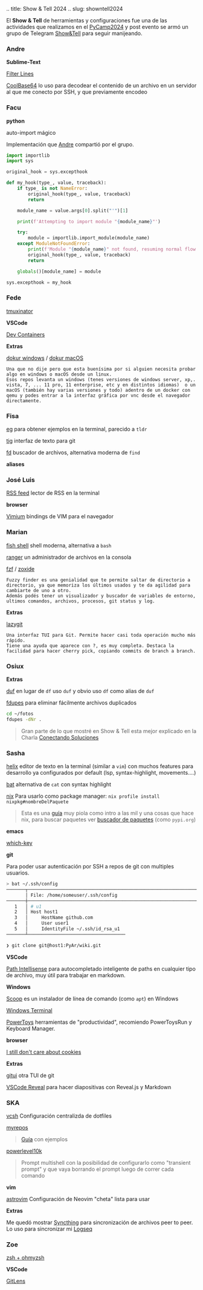 .. title: Show & Tell 2024
.. slug: showntell2024

El **Show & Tell** de herramientas y configuraciones fue una de las actividades que realizamos en el [PyCamp2024](link://post_path/PyCamp/2024) y post evento se armó un grupo de Telegram [Show&Tell](https://t.me/+cvDe4Dk5nV1kZjIx) para seguir manijeando.

### Andre

**Sublime-Text**

[Filter Lines](https://packagecontrol.io/packages/Filter%20Lines)

[CoolBase64](https://packagecontrol.io/packages/CoolBase64)  lo uso para decodear el contenido de un archivo en un servidor al que me conecto por SSH, y que previamente encodeo


### Facu

**python**

auto-import mágico 

Implementación que [Andre](#andre) compartió por el grupo.

```python
import importlib
import sys

original_hook = sys.excepthook

def my_hook(type_, value, traceback):
    if type_ is not NameError:
        original_hook(type_, value, traceback)
        return

    module_name = value.args[0].split("'")[1]

    print(f'Attempting to import module "{module_name}"')

    try:
        module = importlib.import_module(module_name)
    except ModuleNotFoundError:
        print(f'Module "{module_name}" not found, resuming normal flow')
        original_hook(type_, value, traceback)
        return

    globals()[module_name] = module

sys.excepthook = my_hook
```

### Fede

[tmuxinator](https://github.com/tmuxinator/tmuxinator)

**VSCode**

[Dev Containers](https://code.visualstudio.com/docs/devcontainers/containers)

**Extras**

[dokur windows](https://github.com/dockur/windows) / 
[dokur macOS](https://github.com/dockur/macos)

    Una que no dije pero que esta buenísima por si alguien necesita probar algo en windows o macOS desde un linux. 
    Esos repos levanta un windows (tenes versiones de windows server, xp,. vista, 7, ... 11 pro, 11 enterprise, etc y en distintos idiomas)  o un macOS (también hay varias versiones y todo) adentro de un docker con qemu y podes entrar a la interfaz gráfica por vnc desde el navegador directamente.

### Fisa

[eg](https://github.com/srsudar/eg) para obtener ejemplos en la terminal, parecido a `tldr`

[tig](https://github.com/jonas/tig) interfaz de texto para git

[fd](https://github.com/sharkdp/fd) buscador de archivos, alternativa moderna de `find` 

**aliases**


### José Luis

[RSS feed](https://newsboat.org/) lector de RSS en la terminal

**browser**

[Vimium](https://vimium.github.io/) bindings de VIM para el navegador

### Marian

[fish shell](https://fishshell.com/) shell moderna, alternativa a `bash`

[ranger](https://github.com/ranger/ranger) un administrador de archivos en la consola

[fzf](https://github.com/junegunn/fzf) / [zoxide](https://github.com/ajeetdsouza/zoxide)

    Fuzzy finder es una genialidad que te permite saltar de directorio a directorio, ya que memoriza los últimos usados y te da agilidad para cambiarte de uno a otro.
    Además podés tener un visualizador y buscador de variables de entorno, ultimos comandos, archivos, procesos, git status y log.


**Extras**

[lazygit](https://github.com/jesseduffield/lazygit)

    Una interfaz TUI para Git. Permite hacer casi toda operación mucho más rápido. 
    Tiene una ayuda que aparece con ?, es muy completa. Destaca la facilidad para hacer cherry pick, copiando commits de branch a branch.


### Osiux


**Extras**

[duf](https://github.com/muesli/duf/) en lugar de `df` uso `duf` y obvio uso `df` como alias de `duf` 

[fdupes](https://github.com/adrianlopezroche/fdupes) para eliminar fácilmente archivos duplicados

```bash
cd ~/fotos
fdupes -dNr .
```

> Gran parte de lo que mostré en Show & Tell esta mejor explicado en la Charla [Conectando Soluciones](https://osiux.com/2024-04-27-flisol-caba-2024-conectando-soluciones.html)


### Sasha

[helix](https://helix-editor.com/) editor de texto en la terminal (similar a `vim`) con muchos features para desarrollo ya configurados por default (lsp, syntax-highlight, movements....)

[bat](https://github.com/sharkdp/bat) alternativa de `cat` con syntax highlight

[nix](https://nix.dev/install-nix) Para usarlo como package manager: `nix profile install nixpkg#nombreDelPaquete`

> Esta es una [guía](https://tonyfinn.com/blog/nix-from-first-principles-flake-edition/) muy piola como intro a las mil  y una cosas que hace nix, para buscar paquetes ver [buscador de paquetes](https://search.nixos.org/packages) (como `pypi.org`)

**emacs**

[which-key](https://github.com/justbur/emacs-which-key)

**git**

Para poder usar autenticación por SSH a repos de git con multiples usuarios. 

```bash
> bat ~/.ssh/config
───────┬─────────────────────────────────────────────────────────────────────────────────────────────────────────────────────────────
       │ File: /home/someuser/.ssh/config
───────┼─────────────────────────────────────────────────────────────────────────────────────────────────────────────────────────────
   1   │ # u1
   2   │ Host host1
   3   │     HostName github.com
   4   │     User user1
   5   │     IdentityFile ~/.ssh/id_rsa_u1
───────┴────────────────────────────────────

❯ git clone git@host1:PyAr/wiki.git
```

**VSCode**

[Path Intellisense](https://marketplace.visualstudio.com/items?itemName=christian-kohler.path-intellisense) para autocompletado inteligente de paths en cualquier tipo de archivo, muy útil para trabajar en markdown.


**Windows**

[Scoop](https://scoop.sh/) es un instalador de línea de comando (como `apt`) en Windows

[Windows Terminal](https://github.com/microsoft/terminal)

[PowerToys](https://github.com/microsoft/PowerToys) herramientas de "productividad", recomiendo PowerToysRun y Keyboard Manager.

**browser**

[I still don't care about cookies](https://github.com/OhMyGuus/I-Still-Dont-Care-About-Cookies)

**Extras**

[gitui](https://github.com/extrawurst/gitui) otra TUI de git

[VSCode Reveal](https://marketplace.visualstudio.com/items?itemName=evilz.vscode-reveal) para hacer diapositivas con Reveal.js y Markdown 

### SKA

[vcsh](https://github.com/RichiH/vcsh) Configuración centralizda de dotfiles

[myrepos](https://myrepos.branchable.com/)

> [Guía](https://srijanshetty.in/technical/vcsh-mr-dotfiles-nirvana/) con ejemplos

[powerlevel10k ](https://github.com/romkatv/powerlevel10k )

> Prompt multishell con la posibilidad de configurarlo como "transient prompt" y que vaya borrando el prompt luego de correr cada comando 

**vim**

[astrovim](https://astronvim.com/) Configuración de Neovim "cheta" lista para usar

**Extras**

Me quedó mostrar [Syncthing](https://syncthing.net/) para sincronización de archivos peer to peer. Lo uso para sincronizar mi [Logseq](https://logseq.com/)

### Zoe

[zsh + ohmyzsh](https://github.com/ohmyzsh/ohmyzsh/wiki/Installing-ZSH)

**VSCode**

[GitLens](https://marketplace.visualstudio.com/items?itemName=eamodio.gitlens)
